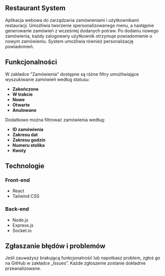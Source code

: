 ## Restaurant System

Aplikacja webowa do zarządzania zamówieniami i użytkownikami restauracji. Umożliwia tworzenie spersonalizowanego menu, a następnie generowanie zamówień z wcześniej dodanych potraw. Po dodaniu nowego zamówienia, każdy zalogowany użytkownik otrzymuje powiadomienie o nowym zamówieniu. System umożliwia również personalizację powiadomień.

## Funkcjonalności
W zakładce "Zamówienia" dostępne są różne filtry umożliwiające wyszukiwanie zamówień według statusu:
- **Zakończone**
- **W trakcie**
- **Nowe**
- **Otwarte**
- **Anulowane**

Dodatkowo można filtrować zamówienia według:
- **ID zamówienia**
- **Zakresu dat**
- **Zakresu godzin**
- **Numeru stolika**
- **Kwoty**

## Technologie
### Front-end
- React
- Tailwind CSS
### Back-end
- Node.js
- Express.js
- Socket.io

## Zgłaszanie błędów i problemów  
Jeśli zauważysz brakującą funkcjonalność lub napotkasz problem, zgłoś go na GitHub w zakładce „Issues”. Każde zgłoszenie zostanie dokładnie przeanalizowane.

